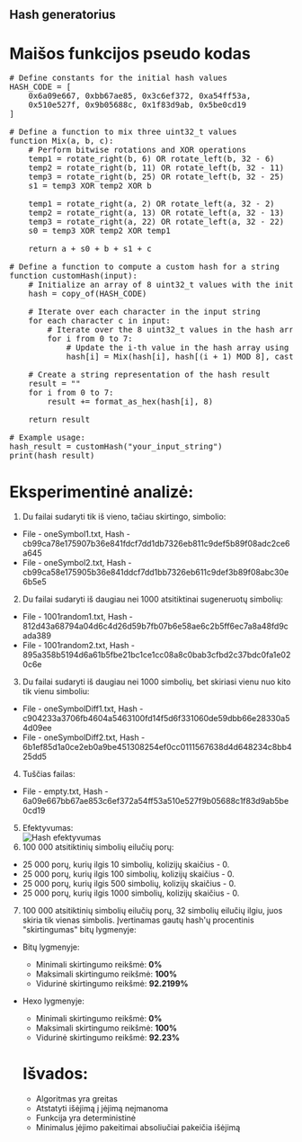 ## Hash generatorius

# Maišos funkcijos pseudo kodas
<pre>
# Define constants for the initial hash values
HASH_CODE = [
    0x6a09e667, 0xbb67ae85, 0x3c6ef372, 0xa54ff53a,
    0x510e527f, 0x9b05688c, 0x1f83d9ab, 0x5be0cd19
]

# Define a function to mix three uint32_t values
function Mix(a, b, c):
    # Perform bitwise rotations and XOR operations
    temp1 = rotate_right(b, 6) OR rotate_left(b, 32 - 6)
    temp2 = rotate_right(b, 11) OR rotate_left(b, 32 - 11)
    temp3 = rotate_right(b, 25) OR rotate_left(b, 32 - 25)
    s1 = temp3 XOR temp2 XOR b

    temp1 = rotate_right(a, 2) OR rotate_left(a, 32 - 2)
    temp2 = rotate_right(a, 13) OR rotate_left(a, 32 - 13)
    temp3 = rotate_right(a, 22) OR rotate_left(a, 32 - 22)
    s0 = temp3 XOR temp2 XOR temp1

    return a + s0 + b + s1 + c

# Define a function to compute a custom hash for a string
function customHash(input):
    # Initialize an array of 8 uint32_t values with the initial hash values
    hash = copy_of(HASH_CODE)

    # Iterate over each character in the input string
    for each character c in input:
        # Iterate over the 8 uint32_t values in the hash array
        for i from 0 to 7:
            # Update the i-th value in the hash array using the Mix function
            hash[i] = Mix(hash[i], hash[(i + 1) MOD 8], cast_to_uint32(c))

    # Create a string representation of the hash result
    result = ""
    for i from 0 to 7:
        result += format_as_hex(hash[i], 8)

    return result

# Example usage:
hash_result = customHash("your_input_string")
print(hash_result)
</pre>

# Eksperimentinė analizė:
1. Du failai sudaryti tik iš vieno, tačiau skirtingo, simbolio:
- File - oneSymbol1.txt, Hash - cb99ca78e175907b36e841fdcf7dd1db7326eb811c9def5b89f08adc2ce6a645
- File - oneSymbol2.txt, Hash - cb99ca58e175905b36e841ddcf7dd1bb7326eb611c9def3b89f08abc30e6b5e5
2. Du failai sudaryti iš daugiau nei 1000 atsitiktinai sugeneruotų simbolių:
- File - 1001random1.txt, Hash - 812d43a68794a04d6c4d26d59b7fb07b6e58ae6c2b5ff6ec7a8a48fd9cada389
- File - 1001random2.txt, Hash - 895a358b5194d6a61b5fbe21bc1ce1cc08a8c0bab3cfbd2c37bdc0fa1e020c6e
3. Du failai sudaryti iš daugiau nei 1000 simbolių, bet skiriasi vienu nuo kito tik vienu simboliu:
- File - oneSymbolDiff1.txt, Hash - c904233a3706fb4604a5463100fd14f5d6f331060de59dbb66e28330a54d09ee
- File - oneSymbolDiff2.txt, Hash - 6b1ef85d1a0ce2eb0a9be451308254ef0cc0111567638d4d648234c8bb425dd5
4. Tuščias failas:
- File - empty.txt, Hash - 6a09e667bb67ae853c6ef372a54ff53a510e527f9b05688c1f83d9ab5be0cd19
5. Efektyvumas:
<br/>![Hash efektyvumas](https://github.com/dovydasgre/blokugrand/assets/126052244/31fb0dd5-20a1-4472-8f24-53a1334621dc)
6. 100 000 atsitiktinių simbolių eilučių porų:
- 25 000 porų, kurių ilgis 10 simbolių, kolizijų skaičius - 0.
- 25 000 porų, kurių ilgis 100 simbolių, kolizijų skaičius - 0.
- 25 000 porų, kurių ilgis 500 simbolių, kolizijų skaičius - 0.
- 25 000 porų, kurių ilgis 1000 simbolių, kolizijų skaičius - 0.
7. 100 000 atsitiktinių simbolių eilučių porų, 32 simbolių eilučių ilgiu, juos skiria tik vienas simbolis. Įvertinamas gautų hash'ų procentinis "skirtingumas" bitų lygmenyje:
- Bitų lygmenyje:
  - Minimali skirtingumo reikšmė: **0%**
  - Maksimali skirtingumo reikšmė: **100%**
  - Vidurinė skirtingumo reikšmė: **92.2199%**
- Hexo lygmenyje:
  - Minimali skirtingumo reikšmė: **0%**
  - Maksimali skirtingumo reikšmė: **100%**
  - Vidurinė skirtingumo reikšmė: **92.23%**

  # Išvados:
  - Algoritmas yra greitas
  - Atstatyti išėjimą į įėjimą neįmanoma
  - Funkcija yra deterministinė
  - Minimalus įėjimo pakeitimai absoliučiai pakeičia išėjimą
